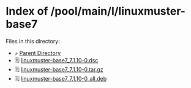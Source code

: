
# Index of /pool/main/l/linuxmuster-base7
Files in this directory:
- ⤴ [Parent Directory](../)
- 🗒 [linuxmuster-base7_7.1.10-0.dsc](linuxmuster-base7_7.1.10-0.dsc)
- 🗒 [linuxmuster-base7_7.1.10-0.tar.gz](linuxmuster-base7_7.1.10-0.tar.gz)
- 🗒 [linuxmuster-base7_7.1.10-0_all.deb](linuxmuster-base7_7.1.10-0_all.deb)
